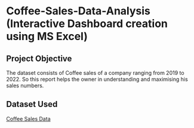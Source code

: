 # Coffee-Sales-Data-Analysis (Interactive Dashboard creation using MS Excel)

## Project Objective
The dataset consists of Coffee sales of a company ranging from 2019 to 2022. So this report helps the owner in understanding and maximising his sales numbers.

## Dataset Used
<a href ="https://github.com/sum1tt/Data-Analysis-Dashboard-excel/blob/main/coffeeOrdersDataset.xlsx"> Coffee Sales Data </a>
